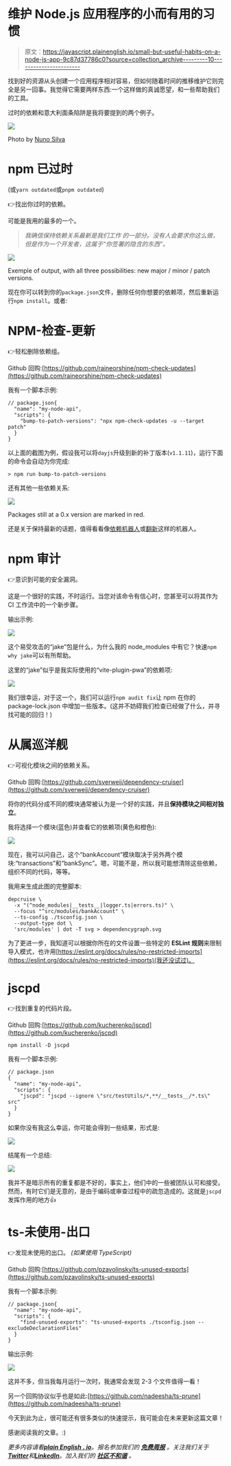 # 维护 Node.js 应用程序的小而有用的习惯

> 原文：<https://javascript.plainenglish.io/small-but-useful-habits-on-a-node-js-app-9c87d37786c0?source=collection_archive---------10----------------------->

找到好的资源从头创建一个应用程序相对容易，但如何随着时间的推移维护它则完全是另一回事。我觉得它需要两样东西:一个这样做的真诚愿望，和一些帮助我们的工具。

过时的依赖和意大利面条陷阱是我将要提到的两个例子。

![](img/59ec471e589362fcf0750710a181c8ae.png)

Photo by [Nuno Silva](https://unsplash.com/@nmsilva)

# npm 已过时

(或`yarn outdated`或`pnpm outdated`)

👉找出你过时的依赖。

可能是我用的最多的一个。

> *我确信保持依赖关系最新是我们工作* *的一部分。没有人会要求你这么做，但是作为一个开发者，这属于“你签署的隐含的东西”。*

![](img/236e6afebf9a5e098b5d41ab396075a9.png)

Exemple of output, with all three possibilities: new major / minor / patch versions.

现在你可以转到你的`package.json`文件，删除任何你想要的依赖项，然后重新运行`npm install`。或者:

# NPM-检查-更新

👉轻松删除依赖组。

Github 回购:[https://github.com/raineorshine/npm-check-updates](https://github.com/raineorshine/npm-check-updates)

我有一个脚本示例:

```
// package.json{
  "name": "my-node-api",
  "scripts": {
    "bump-to-patch-versions": "npx npm-check-updates -u --target patch"
  }
}
```

以上面的截图为例，假设我可以将`dayjs`升级到新的补丁版本(`v1.1.11`)，运行下面的命令会自动为你完成:

```
> npm run bump-to-patch-versions
```

还有其他一些依赖关系:

![](img/23c852dc7ce49161752da418846d487e.png)

Packages still at a 0.x version are marked in red.

还是关于保持最新的话题，值得看看像[依赖机器人](https://github.blog/2022-02-08-improving-developer-experience-dependabot-alerts/)或[翻新](https://github.com/renovatebot/renovate)这样的机器人。

# npm 审计

👉意识到可能的安全漏洞。

这是一个很好的实践，不时运行。当您对该命令有信心时，您甚至可以将其作为 CI 工作流中的一个新步骤。

输出示例:

![](img/966ade049e220dccdd70142a8591ed8f.png)

这个易受攻击的“jake”包是什么，为什么我的 node_modules 中有它？快速`npm why jake`可以有所帮助。

这里的“jake”似乎是我实际使用的“vite-plugin-pwa”的依赖项:

![](img/4e8ad5f449231bb5d7cfc9a1c27e9895.png)

我们很幸运，对于这一个，我们可以运行`npm audit fix`让 npm 在你的 package-lock.json 中增加一些版本。(这并不妨碍我们检查已经做了什么，并寻找可能的回归！)

# 从属巡洋舰

👉可视化模块之间的依赖关系。

Github 回购:[https://github.com/sverweij/dependency-cruiser](https://github.com/sverweij/dependency-cruiser)

将你的代码分成不同的模块通常被认为是一个好的实践，并且**保持模块之间相对独立**。

我将选择一个模块(蓝色)并查看它的依赖项(黄色和橙色):

![](img/160af38d61210079fd60f945f5dbf2a2.png)

现在，我可以问自己，这个“bankAccount”模块取决于另外两个模块:“transactions”和“bankSync”。嗯，可能不是，所以我可能想清除这些依赖，组织不同的代码，等等。

我用来生成此图的完整脚本:

```
depcruise \
  -x "(^node_modules|__tests__|logger.ts|errors.ts)" \
  --focus "^src/modules/bankAccount" \
  --ts-config ./tsconfig.json \
  --output-type dot \
  'src/modules' | dot -T svg > dependencygraph.svg
```

为了更进一步，我知道可以根据你所在的文件设置一些特定的 **ESLint 规则**来限制导入模式，也许用[https://eslint.org/docs/rules/no-restricted-imports](https://eslint.org/docs/rules/no-restricted-imports)(我还没试过)。

# jscpd

👉找到重复的代码片段。

Github 回购:[https://github.com/kucherenko/jscpd](https://github.com/kucherenko/jscpd)

```
npm install -D jscpd
```

我有一个脚本示例:

```
// package.json
{
  "name": "my-node-api",
  "scripts": {
    "jscpd": "jscpd --ignore \"src/testUtils/*,**/__tests__/*.ts\" src"
  }
}
```

如果你没有我这么幸运，你可能会得到一些结果，形式是:

![](img/110b2975ee1a4b5c928a65147486d6fa.png)

结尾有一个总结:

![](img/6b1cd99e5d3b045bddffb031eef953d2.png)

我并不是暗示所有的重复都是不好的，事实上，他们中的一些被团队认可和接受。然而，有时它们是无意的，是由于编码或审查过程中的疏忽造成的。这就是`jscpd`发挥作用的地方👍

# ts-未使用-出口

👉发现未使用的出口。
*(如果使用 TypeScript)*

Github 回购:[https://github.com/pzavolinsky/ts-unused-exports](https://github.com/pzavolinsky/ts-unused-exports)

我有一个脚本示例:

```
// package.json{
  "name": "my-node-api",
  "scripts": {
    "find-unused-exports": "ts-unused-exports ./tsconfig.json --excludeDeclarationFiles"
  }
}
```

输出示例:

![](img/b647926802538ce3ad6ce821489918ad.png)

这并不多，但当我每月运行一次时，我通常会发现 2-3 个文件值得一看！

另一个回购协议似乎也是如此:[https://github.com/nadeesha/ts-prune](https://github.com/nadeesha/ts-prune)

今天到此为止，很可能还有很多类似的快速提示，我可能会在未来更新这篇文章！

感谢阅读我的文章。:)

*更多内容请看*[***plain English . io***](https://plainenglish.io/)*。报名参加我们的* [***免费周报***](http://newsletter.plainenglish.io/) *。关注我们关于*[***Twitter***](https://twitter.com/inPlainEngHQ)*和*[***LinkedIn***](https://www.linkedin.com/company/inplainenglish/)*。加入我们的* [***社区不和谐***](https://discord.gg/GtDtUAvyhW) *。*